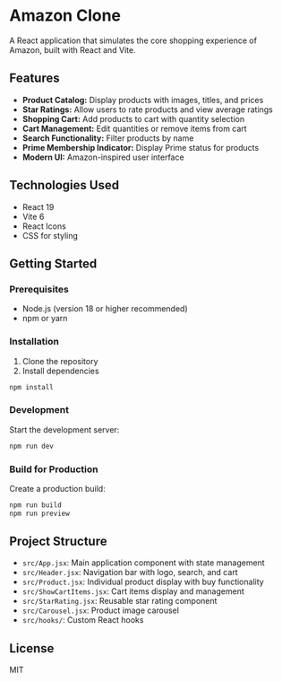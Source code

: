 # Amazon Clone

A React application that simulates the core shopping experience of Amazon, built with React and Vite.

## Features

- **Product Catalog:** Display products with images, titles, and prices
- **Star Ratings:** Allow users to rate products and view average ratings
- **Shopping Cart:** Add products to cart with quantity selection
- **Cart Management:** Edit quantities or remove items from cart
- **Search Functionality:** Filter products by name
- **Prime Membership Indicator:** Display Prime status for products
- **Modern UI:** Amazon-inspired user interface

## Technologies Used

- React 19
- Vite 6
- React Icons
- CSS for styling

## Getting Started

### Prerequisites

- Node.js (version 18 or higher recommended)
- npm or yarn

### Installation

1. Clone the repository
2. Install dependencies

```bash
npm install
```

### Development

Start the development server:

```bash
npm run dev
```

### Build for Production

Create a production build:

```bash
npm run build
npm run preview
```

## Project Structure

- `src/App.jsx`: Main application component with state management
- `src/Header.jsx`: Navigation bar with logo, search, and cart
- `src/Product.jsx`: Individual product display with buy functionality
- `src/ShowCartItems.jsx`: Cart items display and management
- `src/StarRating.jsx`: Reusable star rating component
- `src/Carousel.jsx`: Product image carousel
- `src/hooks/`: Custom React hooks

## License

MIT
